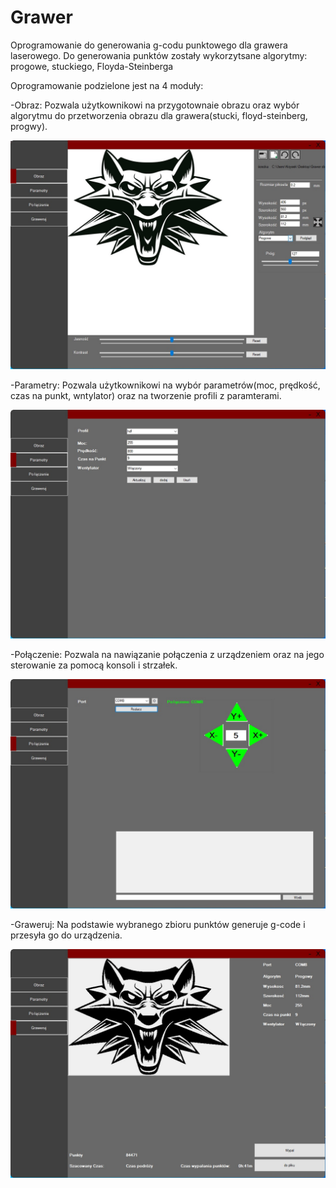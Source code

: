 # Grawer
Oprogramowanie do generowania g-codu punktowego dla grawera laserowego. Do generowania punktów zostały wykorzytsane algorytmy: progowe,
stuckiego, Floyda-Steinberga

Oprogramowanie podzielone jest na 4 moduły:

-Obraz: Pozwala użytkownikowi na przygotownaie obrazu oraz wybór algorytmu do przetworzenia obrazu dla grawera(stucki, floyd-steinberg, progwy).

![](image/Obraz.jpg)

-Parametry: Pozwala użytkownikowi na wybór parametrów(moc, prędkość, czas na punkt, wntylator) oraz na tworzenie profili z paramterami.

![](image/Parametry.jpg)

-Połączenie: Pozwala na nawiązanie połączenia z urządzeniem oraz na jego sterowanie za pomocą konsoli i strzałek.

![](image/Polaczenie.jpg)

-Graweruj: Na podstawie wybranego zbioru punktów generuje g-code i przesyła go do urządzenia.

![](image/Graweruj.jpg)
